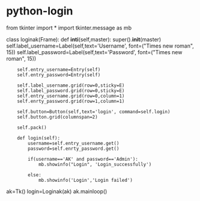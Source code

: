 # python-login



from tkinter import *
import tkinter.message as mb

class loginak(Frame):
    def __inti__(self,master):
        super().__init__(master)
        self.label_username=Label(self,text='Username', font=("Times new roman", 15))
        self.label_password=Label(self,text='Password', font=("Times new roman", 15))
        
        self.entry_username=Entry(self)
        self.entry_password=Entry(self)
        
        self.label_username.grid(row=0,sticky=E)
        self.label_password.grid(row=0,sticky=E)
        self.entry_username.grid(row=0,column=1)
        self.enrty_password.grid(row=1,column=1)
        
        self.button=Button(self,text='login', command=self.login)
        self.button.grid(columnspan=2)
        
        self.pack()
        
        def login(self):
            username=self.entry_username.get()
            password=self.enrty_password.get()
            
            if(username=='AK' and password=='Admin'):
                mb.showinfo("Login", 'Login_successfully')
            
            else:
                mb.showinfo('Login','Login failed')
                
                
                
ak=Tk()
login=Loginak(ak)
ak.mainloop()
            
            
        

